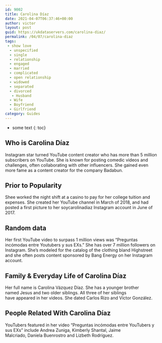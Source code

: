 ```yaml
---
id: 9002
title: Carolina Díaz
date: 2021-04-07T06:37:46+00:00
author: victor
layout: post
guid: https://ukdataservers.com/carolina-diaz/
permalink: /04/07/carolina-diaz
tags:
 - show love
  - unspecified
  - single
  - relationship
  - engaged
  - married
  - complicated
  - open relationship
  - widowed
  - separated
  - divorced
   - Husband
  - Wife
  - Boyfriend
  - Girlfriend
category: Guides
---
```


* some text
{: toc}


## Who is Carolina Díaz



Instagram star turned YouTube content creator who has more than 5 million subscribers on YouTube. She is known for posting comedic videos and challenges, often collaborating with other influencers. She gained even more fame as a content creator for the company Badabun. 

                
                
                
## Prior to Popularity



Shee worked the night shift at a casino to pay for her college tuition and expenses. She created her YouTube channel in March of 2018, and had posted a first picture to her soycarolinadiaz Instagram account in June of 2017. 

                
                
                
## Random data



Her first YouTube video to surpass 1 million views was &#8220;Preguntas incómodas entre Youtubers y sus EXs.&#8221; She has over 7 million followers on Instagram. She&#8217;s modeled for the catalog of the clothing bland Highstreet and she often posts content sponsored by Bang Energy on her Instagram account. 

                
                
                
## Family & Everyday Life of Carolina Díaz



Her full name is Carolina Vázquez Díaz. She has a younger brother named Jesus and two older siblings. All three of her siblings have appeared in her videos. She dated Carlos Rizo and Víctor González.  

                
                
                
## People Related With Carolina Díaz



YouTubers featured in her video &#8220;Preguntas incómodas entre YouTubers y sus EXs&#8221; include Andrea Zuniga, Kimberly Shantal, Jaime Malcriado, Daniela Buenrostro and Lizbeth Rodríguez.

                
              
            
          
          
          